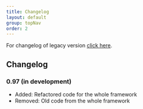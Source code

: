 ```yaml
---
title: Changelog
layout: default
group: topNav
order: 2
---
```


For changelog of legacy version [click here](legacy).

## Changelog

### 0.97 (in development)
* Added: Refactored code for the whole framework
* Removed: Old code from the whole framework

